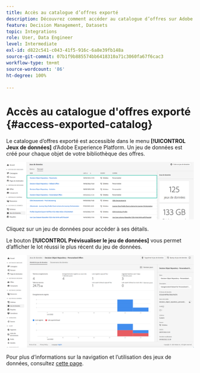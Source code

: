 ```yaml
---
title: Accès au catalogue d’offres exporté
description: Découvrez comment accéder au catalogue d’offres sur Adobe Experience Platform une fois qu’il a été exporté.
feature: Decision Management, Datasets
topic: Integrations
role: User, Data Engineer
level: Intermediate
exl-id: d822c541-c043-41f5-916c-6a8e39fb148a
source-git-commit: 07b1f9b885574bb6418310a71c3060fa67f6cac3
workflow-type: tm+mt
source-wordcount: '86'
ht-degree: 100%

---
```


# Accès au catalogue d&#39;offres exporté {#access-exported-catalog}

Le catalogue d’offres exporté est accessible dans le menu **[!UICONTROL Jeux de données]** d’Adobe Experience Platform. Un jeu de données est créé pour chaque objet de votre bibliothèque des offres.

![](../assets/datasets-list.png)

Cliquez sur un jeu de données pour accéder à ses détails.

Le bouton **[!UICONTROL Prévisualiser le jeu de données]** vous permet d’afficher le lot réussi le plus récent du jeu de données.

![](../assets/dataset-activity.png)

Pour plus d’informations sur la navigation et l’utilisation des jeux de données, consultez [cette page](../../data/get-started-datasets.md).
